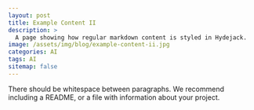 ```yaml
---
layout: post
title: Example Content II
description: >
  A page showing how regular markdown content is styled in Hydejack.
image: /assets/img/blog/example-content-ii.jpg
categories: AI
tags: AI
sitemap: false
---
```


There should be whitespace between paragraphs. We recommend including a README, or a file with information about your project.